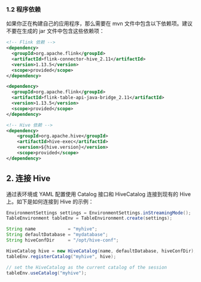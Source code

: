 


### 1.2 程序依赖

如果你正在构建自己的应用程序，那么需要在 mvn 文件中包含以下依赖项。建议不要在生成的 jar 文件中包含这些依赖项：
```xml
<!-- Flink 依赖 -->
<dependency>
  <groupId>org.apache.flink</groupId>
  <artifactId>flink-connector-hive_2.11</artifactId>
  <version>1.13.5</version>
  <scope>provided</scope>
</dependency>

<dependency>
  <groupId>org.apache.flink</groupId>
  <artifactId>flink-table-api-java-bridge_2.11</artifactId>
  <version>1.13.5</version>
  <scope>provided</scope>
</dependency>

<!-- Hive 依赖 -->
<dependency>
    <groupId>org.apache.hive</groupId>
    <artifactId>hive-exec</artifactId>
    <version>${hive.version}</version>
    <scope>provided</scope>
</dependency>
```

## 2. 连接 Hive

通过表环境或 YAML 配置使用 Catalog 接口和 HiveCatalog 连接到现有的 Hive 上。如下是如何连接到 Hive 的示例：
```java
EnvironmentSettings settings = EnvironmentSettings.inStreamingMode();
TableEnvironment tableEnv = TableEnvironment.create(settings);

String name            = "myhive";
String defaultDatabase = "mydatabase";
String hiveConfDir     = "/opt/hive-conf";

HiveCatalog hive = new HiveCatalog(name, defaultDatabase, hiveConfDir);
tableEnv.registerCatalog("myhive", hive);

// set the HiveCatalog as the current catalog of the session
tableEnv.useCatalog("myhive");
```
